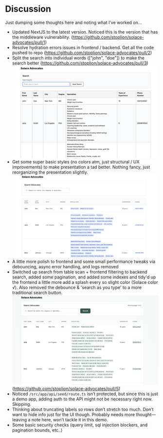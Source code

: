 # Discussion

Just dumping some thoughts here and noting what I’ve worked on...

- Updated NextJS to the latest version. Noticed this is the version that has the middleware vulnerability. (https://github.com/stoplion/solace-advocates/pull/1)
- Resolve hydration errors issues in frontend / backend. Get all the code pushed to repo (https://github.com/stoplion/solace-advocates/pull/2)
- Split the search into individual words (["john", "doe"]) to make the search better (https://github.com/stoplion/solace-advocates/pull/3)
  ![](./DISCUSSION_IMAGES/image.png)
- Get some super basic styles (no colors atm, just structural / UX improvements) to make presentation a tad better. Nothing fancy, just reorganizing the presentation slightly.
  ![](DISCUSSION_IMAGES/image2.png)
- A little more polish to frontend and some small performance tweaks via debouncing, async error handling, and logs removed
- Switched up search from table scan + frontend filtering to backend search, added some pagination, and added some indexes and tidy'd up the frontend a little more add a splash every so slight color (Solace color √). Also removed the debounce & 'search as you type' to a more traditional search button.
  ![](DISCUSSION_IMAGES/image3.png) (https://github.com/stoplion/solace-advocates/pull/5)
- Noticed `/src/app/api/seed/route.ts` isn’t protected, but since this is just a demo app, adding auth to the API might not be necessary right now. Skipping.
- Thinking about truncating labels so rows don’t stretch too much. Don’t want to hide info just for the UI though. Probably needs more thought—leaving a note here, won’t tackle it in this demo.
- Some basic security checks (query limit, sql injection blockers, and pagination bounds, etc..)
